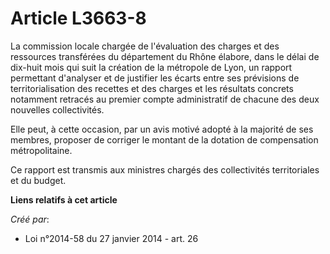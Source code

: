 # Article L3663-8

La commission locale chargée de l'évaluation des charges et des ressources transférées du département du Rhône élabore, dans
le délai de dix-huit mois qui suit la création de la métropole de Lyon, un rapport permettant d'analyser et de justifier les
écarts entre ses prévisions de territorialisation des recettes et des charges et les résultats concrets notamment retracés au
premier compte administratif de chacune des deux nouvelles collectivités.

Elle peut, à cette occasion, par un avis motivé adopté à la majorité de ses membres, proposer de corriger le montant de la
dotation de compensation métropolitaine.

Ce rapport est transmis aux ministres chargés des collectivités territoriales et du budget.

**Liens relatifs à cet article**

_Créé par_:

  - Loi n°2014-58 du 27 janvier 2014 - art. 26
